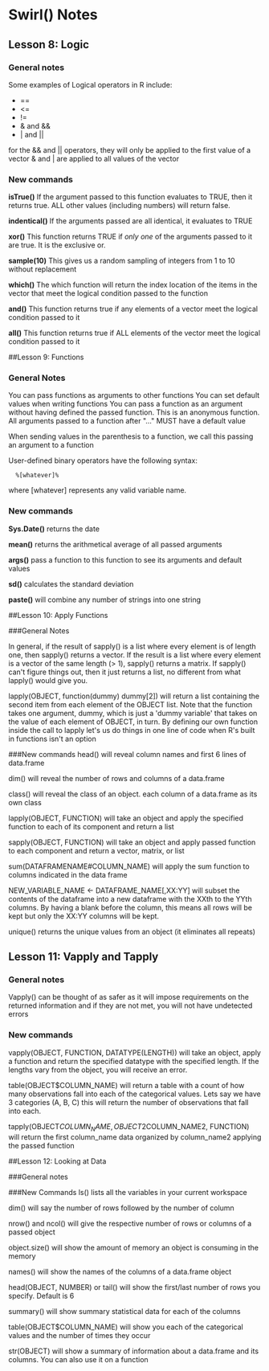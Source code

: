 # Swirl() Notes
## Lesson 8: Logic
### General notes
Some examples of Logical operators in R include:
* ==
* <=
* !=
* & and &&
* | and ||

for the && and || operators, they will only be applied to the first value of a vector 
& and | are applied to all values of the vector
### New commands
**isTrue()** If the argument passed to this function evaluates to TRUE, then it returns true. ALL other values (including numbers) will return false.

**indentical()** If the arguments passed are all identical, it evaluates to TRUE

**xor()** This function returns TRUE if *only one* of the arguments passed to it are true. It is the exclusive or.

**sample(10)** This gives us a random sampling of integers from 1 to 10 without replacement

**which()** The which function will return the index location of the items in the vector that meet the logical condition passed to the function

**and()** This function returns true if any elements of a vector meet the logical condition passed to it

**all()** This function returns true if ALL elements of the vector meet the logical condition passed to it

##Lesson 9: Functions
### General Notes
You can pass functions as arguments to other functions
You can set default values when writing functions 
You can pass a function as an argument without having defined the passed function. This is an anonymous function.
All arguments passed to a function after "..." MUST have a default value

When sending values in the parenthesis to a function, we call this passing an argument to a function

User-defined binary operators have the following syntax:

      %[whatever]% 
      
where [whatever] represents any valid variable name.

### New commands
**Sys.Date()**  returns the date

**mean()** returns the arithmetical average of all passed arguments

**args()** pass a function to this function to see its arguments and default values

**sd()** calculates the standard deviation

**paste()** will combine any number of strings into one string

##Lesson 10: Apply Functions

###General Notes

In general, if the result of sapply() is a list where every element is of length one, then sapply() returns a vector. If the result is a list where every element is a vector of the same length (> 1), sapply() returns a matrix. If sapply() can't figure things out, then it just returns a list, no different from what lapply() would give you.

lapply(OBJECT, function(dummy) dummy[2]) will return a list containing the second item from each element of the OBJECT list. Note that the function takes one argument, dummy, which is just a 'dummy variable' that takes on the value of each element of OBJECT, in turn. By defining our own function inside the call to lapply let's us do things in one line of code when R's built in functions isn't an option

###New commands
head() will reveal column names and first 6 lines of data.frame

dim() will reveal the number of rows and columns of a data.frame

class() will reveal the class of an object. each column of a data.frame as its own class

lapply(OBJECT, FUNCTION) will take an object and apply the specified function to each of its component and return a list

sapply(OBJECT, FUNCTION) will take an object and apply passed function to each component and return a vector, matrix, or list

sum(DATAFRAMENAME#COLUMN_NAME) will apply the sum function to columns indicated in the data frame

NEW_VARIABLE_NAME <- DATAFRAME_NAME[,XX:YY] will subset the contents of the dataframe into a new dataframe with the XXth to the YYth columns. By having a blank before the column, this means all rows will be kept but only the XX:YY columns will be kept.

unique() returns the unique values from an object (it eliminates all repeats)

## Lesson 11: Vapply and Tapply
### General notes

Vapply() can be thought of as safer as it will impose requirements on the returned information and if they are not met, you will not have undetected errors

### New commands

vapply(OBJECT, FUNCTION, DATATYPE(LENGTH)) will take an object, apply a function and return the specified datatype with the specified length. If the lengths vary from the object, you will receive an error.

table(OBJECT$COLUMN_NAME) will return  a table with a count of how many observations fall into each of the categorical values. Lets say we have 3 categories (A, B, C) this will return the number of observations that fall into each.

tapply(OBJECT$COLUMN_NAME, OBJECT2$COLUMN_NAME2, FUNCTION) will return the first column_name data organized by column_name2 applying the passed function

##Lesson 12: Looking at Data

###General notes

###New Commands
ls() lists all the variables in your current workspace

dim() will say the number of rows followed by the number of column

nrow() and ncol() will give the respective number of rows or columns of a passed object

object.size() will show the amount of memory an object is consuming in the memory

names() will show the names of the columns of a data.frame object

head(OBJECT, NUMBER) or tail() will show the first/last number of rows you specify. Default is 6

summary() will show summary statistical data for each of the columns

table(OBJECT$COLUMN_NAME) will show you each of the categorical values and the number of times they occur

str(OBJECT) will show a summary of information about a data.frame and its columns. You can also use it on a function




